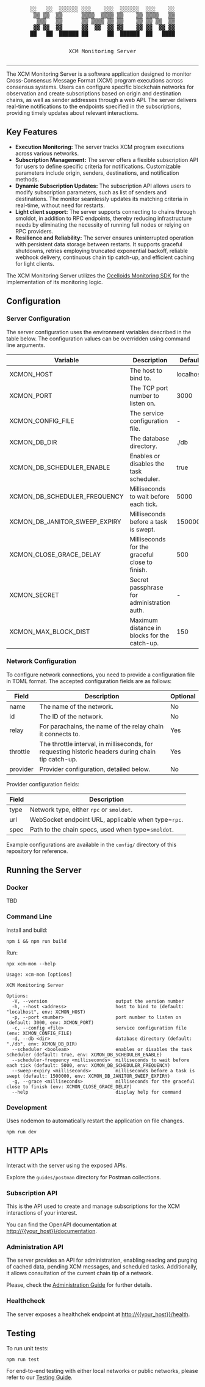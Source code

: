<div align="center">
<pre>░░   ░░  ░░░░░░ ░░░    ░░░  ░░░░░░  ░░░    ░░
 ▒▒ ▒▒  ▒▒      ▒▒▒▒  ▒▒▒▒ ▒▒    ▒▒ ▒▒▒▒   ▒▒
  ▒▒▒   ▒▒      ▒▒ ▒▒▒▒ ▒▒ ▒▒    ▒▒ ▒▒ ▒▒  ▒▒
 ▓▓ ▓▓  ▓▓      ▓▓  ▓▓  ▓▓ ▓▓    ▓▓ ▓▓  ▓▓ ▓▓
██   ██  ██████ ██      ██  ██████  ██   ████

XCM Monitoring Server</pre>
</div>

---

The XCM Monitoring Server is a software application designed to monitor Cross-Consensus Message Format (XCM)
program executions across consensus systems. Users can configure specific blockchain networks for observation and create subscriptions based on origin and destination chains, as well as sender addresses through a web API. The server delivers real-time notifications to the endpoints specified in the subscriptions, providing timely updates about relevant interactions.

## Key Features

- **Execution Monitoring:** The server tracks XCM program executions across various networks.
- **Subscription Management:** The server offers a flexible subscription API for users to define specific criteria for notifications. Customizable parameters include origin, senders, destinations, and notification methods.
- **Dynamic Subscription Updates:** The subscription API allows users to modify subscription parameters, such as list of senders and destinations. The monitor seamlessly updates its matching criteria in real-time, without need for restarts.
- **Light client support:** The server supports connecting to chains through smoldot, in addition to RPC endpoints, thereby reducing infrastructure needs by eliminating the necessity of running full nodes or relying on RPC providers.
- **Resilience and Reliability:** The server ensures uninterrupted operation with persistent data storage between restarts. It supports graceful shutdowns, retries employing truncated exponential backoff, reliable webhook delivery, continuous chain tip catch-up, and efficient caching for light clients.

The XCM Monitoring Server utilizes the [Ocelloids Monitoring SDK](https://github.com/sodazone/ocelloids) for the implementation of its monitoring logic.

## Configuration

### Server Configuration

The server configuration uses the environment variables described in the table below.
The configuration values can be overridden using command line arguments.

| Variable                      | Description                                    | Default   |
| ----------------------------- | ---------------------------------------------- | --------- |
| XCMON_HOST                    | The host to bind to.                           | localhost |
| XCMON_PORT                    | The TCP port number to listen on.              | 3000      |
| XCMON_CONFIG_FILE             | The service configuration file.                | -         |
| XCMON_DB_DIR                  | The database directory.                        | ./db      |
| XCMON_DB_SCHEDULER_ENABLE     | Enables or disables the task scheduler.        | true      |
| XCMON_DB_SCHEDULER_FREQUENCY  | Milliseconds to wait before each tick.         | 5000      |
| XCMON_DB_JANITOR_SWEEP_EXPIRY | Milliseconds before a task is swept.           | 1500000   |
| XCMON_CLOSE_GRACE_DELAY       | Milliseconds for the graceful close to finish. | 500       |
| XCMON_SECRET                  | Secret passphrase for administration auth.     | -         |
| XCMON_MAX_BLOCK_DIST          | Maximum distance in blocks for the catch-up.   | 150       |

### Network Configuration

To configure network connections, you need to provide a configuration file in TOML format. The accepted configuration fields are as follows:

| Field    | Description                                                                                        | Optional   |
| ---------| -------------------------------------------------------------------------------------------------- | ---------- |
| name     | The name of the network.                                                                           | No      |
| id       | The ID of the network.                                                                             | No      |
| relay    | For parachains, the name of the relay chain it connects to.                                        | Yes       |
| throttle | The throttle interval, in milliseconds, for requesting historic headers during chain tip catch-up. | Yes       |
| provider | Provider configuration, detailed below.                                                            | No      |

Provider configuration fields:

| Field    | Description                                         |
| ---------| --------------------------------------------------- |
| type     | Network type, either `rpc` or `smoldot`.            |
| url      | WebSocket endpoint URL, applicable when type=`rpc`. |
| spec     | Path to the chain specs, used when type=`smoldot`.  |

Example configurations are available in the `config/` directory of this repository for reference.

## Running the Server

### Docker

TBD

### Command Line

Install and build:

```shell
npm i && npm run build
```

Run:

```shell
npx xcm-mon --help
```

```shell
Usage: xcm-mon [options]

XCM Monitoring Server

Options:
  -V, --version                         output the version number
  -h, --host <address>                  host to bind to (default: "localhost", env: XCMON_HOST)
  -p, --port <number>                   port number to listen on (default: 3000, env: XCMON_PORT)
  -c, --config <file>                   service configuration file (env: XCMON_CONFIG_FILE)
  -d, --db <dir>                        database directory (default: "./db", env: XCMON_DB_DIR)
  --scheduler <boolean>                 enables or disables the task scheduler (default: true, env: XCMON_DB_SCHEDULER_ENABLE)
  --scheduler-frequency <milliseconds>  milliseconds to wait before each tick (default: 5000, env: XCMON_DB_SCHEDULER_FREQUENCY)
  --sweep-expiry <milliseconds>         milliseconds before a task is swept (default: 1500000, env: XCMON_DB_JANITOR_SWEEP_EXPIRY)
  -g, --grace <milliseconds>            milliseconds for the graceful close to finish (env: XCMON_CLOSE_GRACE_DELAY)
  --help                                display help for command
```

### Development

Uses nodemon to automatically restart the application on file changes.

```shell
npm run dev
```

## HTTP APIs

Interact with the server using the exposed APIs.

Explore the `guides/postman` directory for Postman collections.

### Subscription API

This is the API used to create and manage subscriptions for the XCM interactions of your interest.

You can find the OpenAPI documentation at
[http://{{your_host}}/documentation](http://localhost:3000/documentation).

### Administration API

The server provides an API for administration, enabling reading and purging of cached data, pending XCM messages, and scheduled tasks.
Additionally, it allows consultation of the current chain tip of a network.

Please, check the [Administration Guide](https://github.com/sodazone/xcm-monitoring/blob/main/guides/ADMINISTRATION.md) for further details.

### Healthcheck

The server exposes a healthchek endpoint at
[http://{{your_host}}/health](http://localhost:3000/health).

## Testing

To run unit tests:

```shell
npm run test
```

For end-to-end testing with either local networks or public networks, please refer to our [Testing Guide](https://github.com/sodazone/xcm-monitoring/blob/main/guides/TESTING.md).
